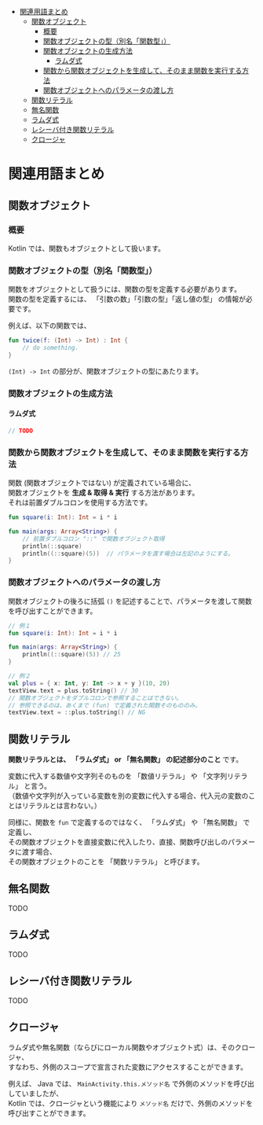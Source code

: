- [関連用語まとめ](#関連用語まとめ)
  - [関数オブジェクト](#関数オブジェクト)
    - [概要](#概要)
    - [関数オブジェクトの型（別名「関数型」）](#関数オブジェクトの型別名関数型)
    - [関数オブジェクトの生成方法](#関数オブジェクトの生成方法)
      - [ラムダ式](#ラムダ式)
    - [関数から関数オブジェクトを生成して、そのまま関数を実行する方法](#関数から関数オブジェクトを生成してそのまま関数を実行する方法)
    - [関数オブジェクトへのパラメータの渡し方](#関数オブジェクトへのパラメータの渡し方)
  - [関数リテラル](#関数リテラル)
  - [無名関数](#無名関数)
  - [ラムダ式](#ラムダ式-1)
  - [レシーバ付き関数リテラル](#レシーバ付き関数リテラル)
  - [クロージャ](#クロージャ)


# 関連用語まとめ

## 関数オブジェクト

### 概要

Kotlin では、関数もオブジェクトとして扱います。

### 関数オブジェクトの型（別名「関数型」）

関数をオブジェクトとして扱うには、関数の型を定義する必要があります。  
関数の型を定義するには、 「引数の数」「引数の型」「返し値の型」 の情報が必要です。

例えば、以下の関数では、

```kotlin
fun twice(f: (Int) -> Int) : Int {
    // do something.
}
```

`(Int) -> Int` の部分が、関数オブジェクトの型にあたります。


### 関数オブジェクトの生成方法

#### ラムダ式

```kotlin
// TODO
```


### 関数から関数オブジェクトを生成して、そのまま関数を実行する方法

関数 (関数オブジェクトではない) が定義されている場合に、  
関数オブジェクトを **生成 & 取得 & 実行** する方法があります。  
それは前置ダブルコロンを使用する方法です。

```kotlin
fun square(i: Int): Int = i * i

fun main(args: Array<String>) {
    // 前置ダブルコロン "::" で関数オブジェクト取得
    println(::square) 
    println((::square)(5))  // パラメータを渡す場合は左記のようにする。
}
```


### 関数オブジェクトへのパラメータの渡し方

関数オブジェクトの後ろに括弧 `()` を記述することで、パラメータを渡して関数を呼び出すことができます。

```kotlin
// 例１
fun square(i: Int): Int = i * i

fun main(args: Array<String>) {
    println((::square)(5)) // 25
}

// 例２
val plus = { x: Int, y: Int -> x + y }(10, 20)
textView.text = plus.toString() // 30
// 関数オブジェクトをダブルコロンで参照することはできない。
// 参照できるのは、あくまで (fun) で定義された関数そのもののみ。
textView.text = ::plus.toString() // NG
```


## 関数リテラル

**関数リテラルとは、 「ラムダ式」 or 「無名関数」 の記述部分のこと** です。

変数に代入する数値や文字列そのものを 「数値リテラル」 や 「文字列リテラル」 と言う。  
（数値や文字列が入っている変数を別の変数に代入する場合、代入元の変数のことはリテラルとは言わない。）

同様に、関数を `fun` で定義するのではなく、 「ラムダ式」 や 「無名関数」 で定義し、  
その関数オブジェクトを直接変数に代入したり、直接、関数呼び出しのパラメータに渡す場合、  
その関数オブジェクトのことを 「関数リテラル」 と呼びます。


## 無名関数

TODO


## ラムダ式

TODO


## レシーバ付き関数リテラル

TODO


## クロージャ

ラムダ式や無名関数（ならびにローカル関数やオブジェクト式）は、そのクロージャ、  
すなわち、外側のスコープで宣言された変数にアクセスすることができます。  

例えば、 Java では、 `MainActivity.this.メソッド名` で外側のメソッドを呼び出していましたが、  
Kotlin では、クロージャという機能により `メソッド名` だけで、外側のメソッドを呼び出すことができます。















